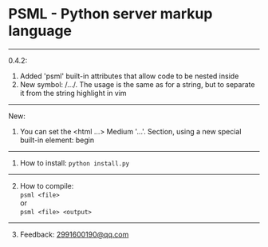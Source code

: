 # PSML - Python server markup language
---
0.4.2:<br>
1. Added 'psml' built-in attributes that allow code to be nested inside<br>
2. New symbol: /.../. The usage is the same as for a string, but to separate it from the string highlight in vim
---
New: <br>
1. You can set the &lt;html ...&gt; Medium '...'. Section, using a new special built-in element: begin
---
1. How to install: <code>python install.py</code>
---
2. How to compile:<br>
<code>psml &lt;file&gt;</code><br>
or<br>
<code>psml &lt;file&gt; &lt;output&gt;</code>
---
3. Feedback: 2991600190@qq.com
